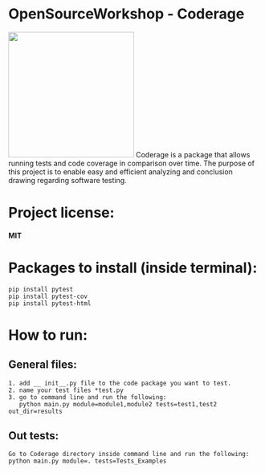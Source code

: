 # OpenSourceWorkshop - Coderage
<img src="https://github.com/shakedkialy/Coderage/blob/main/html_files/logo.png?raw=true" width="250"> 
Coderage is a package that allows running tests and code coverage in comparison over time.
The purpose of this project is to enable easy and efficient analyzing and conclusion drawing regarding software testing.

# Project license:
#### MIT

# Packages to install (inside terminal):
    pip install pytest
    pip install pytest-cov
    pip install pytest-html
# How to run:
## General files:
    1. add __ init__.py file to the code package you want to test. 
    2. name your test files *test.py 
    3. go to command line and run the following:
       python main.py module=module1,module2 tests=test1,test2 out_dir=results
## Out tests:
    Go to Coderage directory inside command line and run the following:
    python main.py module=. tests=Tests_Examples
    
     
